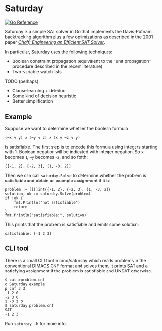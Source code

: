 # Saturday

[![Go Reference](https://pkg.go.dev/badge/github.com/cespare/saturday.svg)](https://pkg.go.dev/github.com/cespare/saturday)

Saturday is a simple SAT solver in Go that implements the Davis-Putnam
backtracking algorithm plus a few optimizations as described in the 2001 paper
[*Chaff: Engineering an Efficient SAT Solver*][chaff].

In particular, Saturday uses the following techniques:

* Boolean constraint propagation (equivalent to the "unit propagation" procedure
  described in the recent literature)
* Two-variable watch lists

TODO (perhaps):

* Clause learning + deletion
* Some kind of decision heuristic
* Better simplification

[chaff]: http://www.princeton.edu/~chaff/publication/DAC2001v56.pdf

## Example

Suppose we want to determine whether the boolean formula

    (¬x ∨ y) ∧ (¬y ∨ z) ∧ (x ∨ ¬z ∨ y)

is satisfiable. The first step is to encode this formula using integers starting
with 1. Boolean negation will be indicated with integer negation. So `x` becomes
`1`, `¬y` becomes `-2`, and so forth:

    [[-1, 2], [-2, 3], [1, -3, 2]]

Then we can call `saturday.Solve` to determine whether the problem is
satisfiable and obtain an example assignment if it is:

```
problem := [][]int{{-1, 2}, {-2, 3}, {1, -3, 2}}
solution, ok := saturday.Solve(problem)
if !ok {
	fmt.Println("not satisfiable")
	return
}
fmt.Println("satisfiable:", solution)
```

This prints that the problem is satisfiable and emits some solution:

    satisfiable: [-1 2 3]

## CLI tool

There is a small CLI tool in cmd/saturday which reads problems in the
conventional DIMACS CNF format and solves them. It prints SAT and a satisfying
assignment if the problem is satisfiable and UNSAT otherwise.

```
$ cat >problem.cnf
c Saturday example
p cnf 3 3
-1 2 0
-2 3 0
1 -3 2 0
$ saturday problem.cnf
SAT
-1 2 3
```

Run `saturday -h` for more info.
